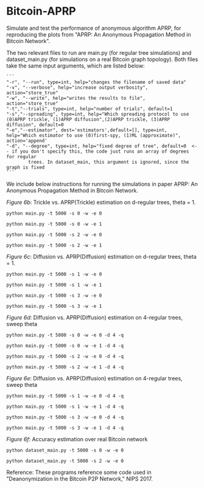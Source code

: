 # Bitcoin-APRP
Simulate and test the performance of anonymous algorithm APRP, for reproducing the plots from "APRP: An Anonymous Propagation Method in Bitcoin Network".


The two relevant files to run are main.py (for regular tree simulations) and dataset_main.py (for simulations on a real Bitcoin graph topology). Both files take the same input arguments, which are listed below:

	```
	"-r", "--run", type=int, help="changes the filename of saved data"
	"-v", "--verbose", help="increase output verbosity", action="store_true"
	"-w", "--write", help="writes the results to file", action="store_true"
	"-t","--trials", type=int, help="number of trials", default=1
	"-s","--spreading", type=int, help="Which spreading protocol to use (0)APRP trickle, (1)APRP diffusion",(2)APRP trickle, (3)APRP diffusion", default=0
	"-e","--estimator", dest='estimators',default=[], type=int, help="Which estimator to use (0)first-spy, (1)ML (approximate)", action='append'
	"-d", "--degree", type=int, help="fixed degree of tree", default=0  <-- if you don't specify this, the code just runs an array of degrees for regular 
			trees. In dataset_main, this argument is ignored, since the graph is fixed
	```

We include below instructions for running the simulations in paper APRP: An Anonymous Propagation Method in Bitcoin Network.

*Figure 6b*: Trickle vs. APRP(Trickle) estimation on d-regular trees, theta = 1.

`python main.py -t 5000 -s 0 -w -e 0`

`python main.py -t 5000 -s 0 -w -e 1`

`python main.py -t 5000 -s 2 -w -e 0`

`python main.py -t 5000 -s 2 -w -e 1`

*Figure 6c*: Diffusion vs. APRP(Diffusion) estimation on d-regular trees, theta = 1.

`python main.py -t 5000 -s 1 -w -e 0`

`python main.py -t 5000 -s 1 -w -e 1`

`python main.py -t 5000 -s 3 -w -e 0`

`python main.py -t 5000 -s 3 -w -e 1`

*Figure 6d*: Diffusion vs. APRP(Diffusion) estimation on 4-regular trees, sweep theta

`python main.py -t 5000 -s 0 -w -e 0 -d 4 -q`

`python main.py -t 5000 -s 0 -w -e 1 -d 4 -q`

`python main.py -t 5000 -s 2 -w -e 0 -d 4 -q`

`python main.py -t 5000 -s 2 -w -e 1 -d 4 -q`

*Figure 6e*: Diffusion vs. APRP(Diffusion) estimation on 4-regular trees, sweep theta

`python main.py -t 5000 -s 1 -w -e 0 -d 4 -q`

`python main.py -t 5000 -s 1 -w -e 1 -d 4 -q`

`python main.py -t 5000 -s 3 -w -e 0 -d 4 -q`

`python main.py -t 5000 -s 3 -w -e 1 -d 4 -q`

*Figure 6f*: Accuracy estimation over real Bitcoin network

`python dataset_main.py -t 5000 -s 0 -w -e 0`

`python dataset_main.py -t 5000 -s 2 -w -e 0`

Reference:
These programs reference some code used in "Deanonymization in the Bitcoin P2P Network," NIPS 2017.